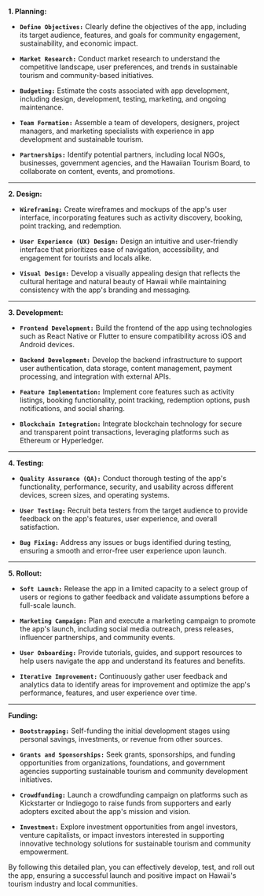**1. Planning:**

- **`Define Objectives:`** Clearly define the objectives of the app, including its target audience, features, and goals for community engagement, sustainability, and economic impact.

- **`Market Research:`** Conduct market research to understand the competitive landscape, user preferences, and trends in sustainable tourism and community-based initiatives.

- **`Budgeting:`** Estimate the costs associated with app development, including design, development, testing, marketing, and ongoing maintenance.

- **`Team Formation:`** Assemble a team of developers, designers, project managers, and marketing specialists with experience in app development and sustainable tourism.

- **`Partnerships:`** Identify potential partners, including local NGOs, businesses, government agencies, and the Hawaiian Tourism Board, to collaborate on content, events, and promotions.

---

**2. Design:**

- **`Wireframing:`** Create wireframes and mockups of the app's user interface, incorporating features such as activity discovery, booking, point tracking, and redemption.

- **`User Experience (UX) Design:`** Design an intuitive and user-friendly interface that prioritizes ease of navigation, accessibility, and engagement for tourists and locals alike.

- **`Visual Design:`** Develop a visually appealing design that reflects the cultural heritage and natural beauty of Hawaii while maintaining consistency with the app's branding and messaging.

---

**3. Development:**

- **`Frontend Development:`** Build the frontend of the app using technologies such as React Native or Flutter to ensure compatibility across iOS and Android devices.

- **`Backend Development:`** Develop the backend infrastructure to support user authentication, data storage, content management, payment processing, and integration with external APIs.

- **`Feature Implementation:`** Implement core features such as activity listings, booking functionality, point tracking, redemption options, push notifications, and social sharing.

- **`Blockchain Integration:`** Integrate blockchain technology for secure and transparent point transactions, leveraging platforms such as Ethereum or Hyperledger.

---

**4. Testing:**

- **`Quality Assurance (QA):`** Conduct thorough testing of the app's functionality, performance, security, and usability across different devices, screen sizes, and operating systems.

- **`User Testing:`** Recruit beta testers from the target audience to provide feedback on the app's features, user experience, and overall satisfaction.

- **`Bug Fixing:`** Address any issues or bugs identified during testing, ensuring a smooth and error-free user experience upon launch.

---

**5. Rollout:**

- **`Soft Launch:`** Release the app in a limited capacity to a select group of users or regions to gather feedback and validate assumptions before a full-scale launch.

- **`Marketing Campaign:`** Plan and execute a marketing campaign to promote the app's launch, including social media outreach, press releases, influencer partnerships, and community events.

- **`User Onboarding:`** Provide tutorials, guides, and support resources to help users navigate the app and understand its features and benefits.

- **`Iterative Improvement:`** Continuously gather user feedback and analytics data to identify areas for improvement and optimize the app's performance, features, and user experience over time.

---

**Funding:**

- **`Bootstrapping:`** Self-funding the initial development stages using personal savings, investments, or revenue from other sources.

- **`Grants and Sponsorships:`** Seek grants, sponsorships, and funding opportunities from organizations, foundations, and government agencies supporting sustainable tourism and community development initiatives.

- **`Crowdfunding:`** Launch a crowdfunding campaign on platforms such as Kickstarter or Indiegogo to raise funds from supporters and early adopters excited about the app's mission and vision.

- **`Investment:`** Explore investment opportunities from angel investors, venture capitalists, or impact investors interested in supporting innovative technology solutions for sustainable tourism and community empowerment.

By following this detailed plan, you can effectively develop, test, and roll out the app, ensuring a successful launch and positive impact on Hawaii's tourism industry and local communities.
